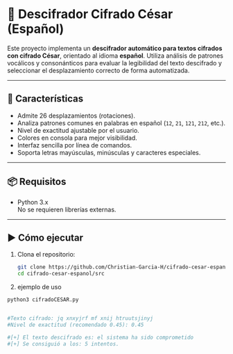 
# 🔐 Descifrador Cifrado César (Español)

Este proyecto implementa un **descifrador automático para textos cifrados con cifrado César**, orientado al idioma **español**. Utiliza análisis de patrones vocálicos y consonánticos para evaluar la legibilidad del texto descifrado y seleccionar el desplazamiento correcto de forma automatizada.

---

## 🚀 Características

- Admite 26 desplazamientos (rotaciones).
- Analiza patrones comunes en palabras en español (`12`, `21`, `121`, `212`, etc.).
- Nivel de exactitud ajustable por el usuario.
- Colores en consola para mejor visibilidad.
- Interfaz sencilla por línea de comandos.
- Soporta letras mayúsculas, minúsculas y caracteres especiales.

---

## 📦 Requisitos

- Python 3.x  
No se requieren librerías externas.

---

## ▶️ Cómo ejecutar

1. Clona el repositorio:
   ```bash
   git clone https://github.com/Christian-Garcia-H/cifrado-cesar-espanol.git
   cd cifrado-cesar-espanol/src
2. ejemplo de uso
```bash
python3 cifradoCESAR.py


#Texto cifrado: jq xnxyjrf mf xnij htruutsjinyj
#Nivel de exactitud (recomendado 0.45): 0.45

#[+] El texto descifrado es: el sistema ha sido comprometido
#[+] Se consiguió a los: 5 intentos.

